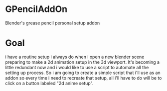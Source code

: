 # GPencilAddOn
Blender's grease pencil personal setup addon

# Goal

i have a routine setup i always do when i open a new blender scene preparing to make a 2d animation setup in the 3d viewport. It's becoming a little redundant now and i would like to use a script to automate all the setting up process. So i am going to create a simple script that i'll use as an addon so every time i need to recreate that setup, all i'll have to do will be to click on a button labeled "2d anime setup". 
